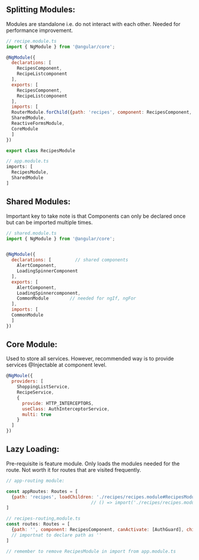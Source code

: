 ## Splitting Modules:
Modules are standalone i.e. do not interact with each other. Needed for performance improvement.
```javascript
// recipe.module.ts
import { NgModule } from '@angular/core';

@NgModule({
  declarations: [
    RecipesComponent,
    RecipeListcomponent
  ],
  exports: [
    RecipesComponent,
    RecipeListcomponent
  ], 
  imports: [
  RouterModule.forChild({path: 'recipes', component: RecipesComponent, canActivate: [AuthGuard}),
  SharedModule,
  ReactiveFormsModule,
  CoreModule
  ]
})

export class RecipesModule

// app.module.ts
imports: [
  RecipesModule,
  SharedModule
]
```
## Shared Modules:
Important key to take note is that Components can only be declared once but can be imported multiple times.
```javascript
// shared.module.ts
import { NgModule } from '@angular/core';


@NgModule({
  declarations: [         // shared components
    AlertComponent,
    LoadingSpinnerComponent
  ],
  exports: [
    AlertComponent,
    LoadingSpinnercomponent,
    CommonModule        // needed for ngIf, ngFor
  ], 
  imports: [
  CommonModule
  ]
})
```
## Core Module:
Used to store all services. However, recommended way is to provide services @Injectable at component level.
```javascript
@NgMoule({
  providers: [
    ShoppingListService,
    RecipeService,
    {
      provide: HTTP_INTERCEPTORS,
      useClass: AuthInterceptorService,
      multi: true
    }
  ]
})
```
## Lazy Loading:
Pre-requisite is feature module. Only loads the modules needed for the route. Not worth it for routes that are visited frequently.
```javascript
// app-routing module:

const appRoutes: Routes = [
  {path: 'recipes', loadChildren: './recipes/recipes.module#RecipesModule'}    // entire module is parsed on demand
                                // () => import('./recipes/recipes.module').then(m => m.RecipesModule)
]

// recipes-routing,module.ts
const routes: Routes = [
  {path: '', component: RecipesComponent, canActivate: [AuthGuard], children: []}
  // importnat to declare path as '' 
]

// remember to remove RecipesModule in import from app.module.ts

```

